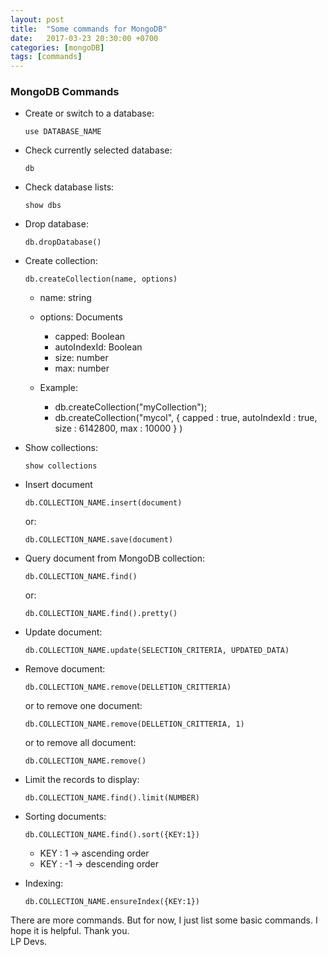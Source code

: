 ```yaml
---
layout: post
title:  "Some commands for MongoDB"
date:   2017-03-23 20:30:00 +0700
categories: [mongoDB]
tags: [commands] 
---
```


### MongoDB Commands

  * Create or switch to a database:
	```
	use DATABASE_NAME
	```
	
  * Check currently selected database:
    ```
	db
	```
	
  * Check database lists:
    ```
	show dbs
	```
	
  * Drop database:
    ```
	db.dropDatabase()
	```
	
  * Create collection:
    ```
	db.createCollection(name, options)
	```
	
	* name: string
	* options: Documents
	  * capped: Boolean
	  * autoIndexId: Boolean
	  * size: number
	  * max: number
	  
	* Example: 
	  * db.createCollection("myCollection");
	  * db.createCollection("mycol", { capped : true, autoIndexId : true, size : 6142800, max : 10000 } )
	
  * Show collections:
    ```
	show collections
	```
	
  * Insert document
    ```
	db.COLLECTION_NAME.insert(document)
	```
	or:
	```
	db.COLLECTION_NAME.save(document)
	```
  
  * Query document from MongoDB collection:
    ```
	db.COLLECTION_NAME.find()
	```
	or:
	```
	db.COLLECTION_NAME.find().pretty()
	```
	
  * Update document:  
    ```
	db.COLLECTION_NAME.update(SELECTION_CRITERIA, UPDATED_DATA)
	```
	
  * Remove document:
    ```
	db.COLLECTION_NAME.remove(DELLETION_CRITTERIA)
	```
	or to remove one document:
	```
	db.COLLECTION_NAME.remove(DELLETION_CRITTERIA, 1)
	```
	or to remove all document:
	```
	db.COLLECTION_NAME.remove()
	```
	
  * Limit the records to display:
    ```
	db.COLLECTION_NAME.find().limit(NUMBER)
	```
	
  * Sorting documents:
    ```
	db.COLLECTION_NAME.find().sort({KEY:1})
	```
	
	  * KEY : 1  -> ascending order
	  * KEY : -1 -> descending order
	
  * Indexing:
    ```
	db.COLLECTION_NAME.ensureIndex({KEY:1})
	```
	
There are more commands. But for now, I just list some basic commands. 
I hope it is helpful. Thank you. <br />LP Devs.
